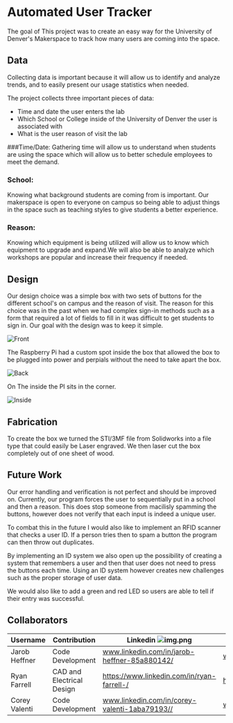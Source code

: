 # Automated User Tracker

The goal of This project was to create an easy way for the University of Denver's Makerspace to track how many 
users are coming into the space. 

## Data
Collecting data is important because it will allow us to identify and analyze trends, and to easily present our usage statistics when 
needed.

The project collects three important pieces of data:
* Time and date the user enters the lab 
* Which School or College inside of the University of Denver the user is associated with 
* What is the user reason of visit the lab

###Time/Date: 
Gathering time will allow us to understand when students are using the space which will allow us to better schedule employees
to meet the demand.

### School:
Knowing what background students are coming from is important. Our makerspace is open to everyone on campus so being able to 
adjust things in the space such as teaching styles to give students a better experience.

### Reason:
Knowing which equipment is being utilized will allow us to know which equipment to upgrade and expand.We will also be able
to analyze which workshops are popular and increase their frequency if needed.

## Design
Our design choice was a simple box with two sets of buttons for the different school's on campus and the reason of visit.
The reason for this choice was in the past when we had complex sign-in methods such as a form that required a lot of 
fields to fill in it was difficult to get students to sign in. Our goal with the design was to keep it simple.

![Front](https://github.com/Jarob-H/userAutomation/blob/master/Project%20Pictures/IMG_3762.jpg)

The Raspberry Pi had a custom spot inside the box that allowed the box to be plugged into power and perpials without the
need to take apart the box.

![Back](https://github.com/Jarob-H/userAutomation/blob/master/Project%20Pictures/IMG_3764.jpg)

On The inside the PI sits in the corner. 

![Inside](https://github.com/Jarob-H/userAutomation/blob/master/Project%20Pictures/IMG_3765.jpg)

## Fabrication

To create the box we turned the STl/3MF file from Solidworks into a file type that could easily be Laser engraved. We 
then laser cut the box completely out of one sheet of wood. 

## Future Work
Our error handling and verification is not perfect and should be improved on. Currently, our program forces the user to 
sequentially put in a school and then a reason. This does stop someone from macilisly spamming the buttons, however does 
not verify that each input is indeed a unique user. 

To combat this in the future I would also like to implement an RFID scanner that checks a user ID. If a person tries then 
to spam a button the program can then throw out duplicates.

By implementing an ID system we also open up the possibility of creating a system that remembers a user and then that user 
does not need to press the buttons each time. Using an ID system however creates new challenges such as the proper storage 
of user data.

We would also like to add a green and red LED so users are able to tell if their entry was successful.

## Collaborators

| Username   |Contribution|Linkedin ![img.png](https://img.icons8.com/color/40/linkedin.png)|Github Link ↘️|
|------------|---|------|---------------------------|
|Jarob Heffner|Code Development|www.linkedin.com/in/jarob-heffner-85a880142/|www.github.com/Jarob-H|
|Ryan Farrell|CAD and Electrical Design|https://www.linkedin.com/in/ryan-farrell-/|https://github.com/ryanfarrell987|
|Corey Valenti|Code Development|www.linkedin.com/in/corey-valenti-1aba79193//|www.github.com/CoreyValenti|
